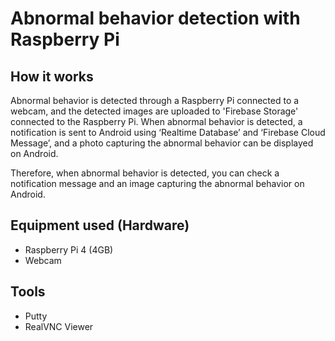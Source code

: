 # Abnormal behavior detection with Raspberry Pi

## How it works

Abnormal behavior is detected through a Raspberry Pi connected to a webcam, and the detected images are uploaded to 'Firebase Storage' connected to the Raspberry Pi. When abnormal behavior is detected, a notification is sent to Android using ‘Realtime Database’ and ‘Firebase Cloud Message’, and a photo capturing the abnormal behavior can be displayed on Android.

Therefore, when abnormal behavior is detected, you can check a notification message and an image capturing the abnormal behavior on Android.

## Equipment used (Hardware)

- Raspberry Pi 4 (4GB)
- Webcam

## Tools 

- Putty
- RealVNC Viewer 

